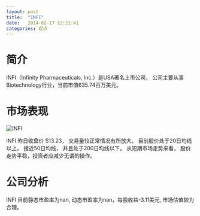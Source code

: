 ```yaml
---
layout: post
title:  "INFI"
date:   2014-02-17 12:21:41
categories: 观点
---
```


# 简介
INFI（Infinity Pharmaceuticals, Inc.）是USA著名上市公司，
公司主要从事Biotechnology行业，当前市值635.74百万美元。

# 市场表现

![INFI](http://finviz.com/chart.ashx?t=INFI&ty=c&ta=1&p=d&s=l)

INFI 昨日收盘价 $13.23，
交易量较正常情况有所放大。
目前股价处于20日均线以上，
接近50日均线，
并且处于200日均线以下。
从短期市场走势来看，
股价走势平稳，投资者应减少无谓的操作。

# 公司分析
INFI 目前静态市盈率为nan, 动态市盈率为nan，每股收益-3.11美元,
市场估值较为合理。

